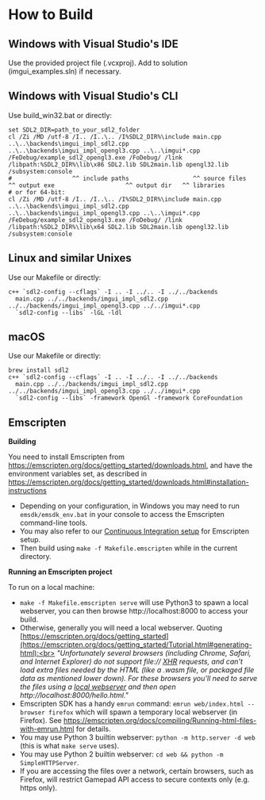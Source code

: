 
# How to Build

## Windows with Visual Studio's IDE

Use the provided project file (.vcxproj). Add to solution (imgui_examples.sln) if necessary.

## Windows with Visual Studio's CLI

Use build_win32.bat or directly:
```
set SDL2_DIR=path_to_your_sdl2_folder
cl /Zi /MD /utf-8 /I.. /I..\.. /I%SDL2_DIR%\include main.cpp ..\..\backends\imgui_impl_sdl2.cpp ..\..\backends\imgui_impl_opengl3.cpp ..\..\imgui*.cpp /FeDebug/example_sdl2_opengl3.exe /FoDebug/ /link /libpath:%SDL2_DIR%\lib\x86 SDL2.lib SDL2main.lib opengl32.lib /subsystem:console
#                 ^^ include paths                  ^^ source files                                                                                    ^^ output exe                    ^^ output dir   ^^ libraries
# or for 64-bit:
cl /Zi /MD /utf-8 /I.. /I..\.. /I%SDL2_DIR%\include main.cpp ..\..\backends\imgui_impl_sdl2.cpp ..\..\backends\imgui_impl_opengl3.cpp ..\..\imgui*.cpp /FeDebug/example_sdl2_opengl3.exe /FoDebug/ /link /libpath:%SDL2_DIR%\lib\x64 SDL2.lib SDL2main.lib opengl32.lib /subsystem:console
```

## Linux and similar Unixes

Use our Makefile or directly:
```
c++ `sdl2-config --cflags` -I .. -I ../.. -I ../../backends
  main.cpp ../../backends/imgui_impl_sdl2.cpp ../../backends/imgui_impl_opengl3.cpp ../../imgui*.cpp
  `sdl2-config --libs` -lGL -ldl
```

## macOS

Use our Makefile or directly:
```
brew install sdl2
c++ `sdl2-config --cflags` -I .. -I ../.. -I ../../backends
  main.cpp ../../backends/imgui_impl_sdl2.cpp ../../backends/imgui_impl_opengl3.cpp ../../imgui*.cpp
  `sdl2-config --libs` -framework OpenGl -framework CoreFoundation
```

## Emscripten

**Building**

You need to install Emscripten from https://emscripten.org/docs/getting_started/downloads.html, and have the environment variables set, as described in https://emscripten.org/docs/getting_started/downloads.html#installation-instructions

- Depending on your configuration, in Windows you may need to run `emsdk/emsdk_env.bat` in your console to access the Emscripten command-line tools.
- You may also refer to our [Continuous Integration setup](https://github.com/ocornut/imgui/tree/master/.github/workflows) for Emscripten setup.
- Then build using `make -f Makefile.emscripten` while in the current directory.

**Running an Emscripten project**

To run on a local machine:
- `make -f Makefile.emscripten serve` will use Python3 to spawn a local webserver, you can then browse http://localhost:8000 to access your build.
- Otherwise, generally you will need a local webserver. Quoting [https://emscripten.org/docs/getting_started](https://emscripten.org/docs/getting_started/Tutorial.html#generating-html):<br>
_"Unfortunately several browsers (including Chrome, Safari, and Internet Explorer) do not support file:// [XHR](https://emscripten.org/docs/site/glossary.html#term-xhr) requests, and can’t load extra files needed by the HTML (like a .wasm file, or packaged file data as mentioned lower down). For these browsers you’ll need to serve the files using a [local webserver](https://emscripten.org/docs/getting_started/FAQ.html#faq-local-webserver) and then open http://localhost:8000/hello.html."_
- Emscripten SDK has a handy `emrun` command: `emrun web/index.html --browser firefox` which will spawn a temporary local webserver (in Firefox). See https://emscripten.org/docs/compiling/Running-html-files-with-emrun.html for details.
- You may use Python 3 builtin webserver: `python -m http.server -d web` (this is what `make serve` uses).
- You may use Python 2 builtin webserver: `cd web && python -m SimpleHTTPServer`.
- If you are accessing the files over a network, certain browsers, such as Firefox, will restrict Gamepad API access to secure contexts only (e.g. https only).

